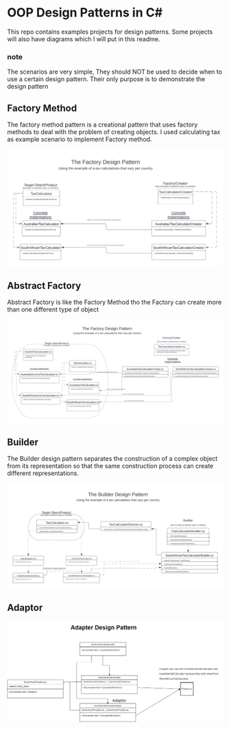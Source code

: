 # OOP Design Patterns in C#
This repo contains examples projects for design patterns. Some projects will also have diagrams which I will put in this readme.

### note
The scenarios are very simple, They should NOT be used to decide when to use a certain design pattern. Their only purpose is to demonstrate the design pattern

## Factory Method
The factory method pattern is a creational pattern that uses factory methods to deal with the problem of creating objects.
I used calculating tax as example scenario to implement Factory method.

![Alt text](Diagrams/FactoryDesignPatter.png?raw=true "Factory")

## Abstract Factory 

Abstract Factory is like the Factory Method tho the Factory can create more than one different type of object

![Alt text](Diagrams/AbstractFactory%20.png?raw=true "AbstractFactory")

## Builder
The Builder design pattern separates the construction of a complex object from its representation so that the same construction process can create different representations.

![Alt text](Diagrams/Builder.png?raw=true "Builder")

## Adaptor
![Alt text](Diagrams/AdapterDesignPattern.drawio.png?raw=true "Builder")